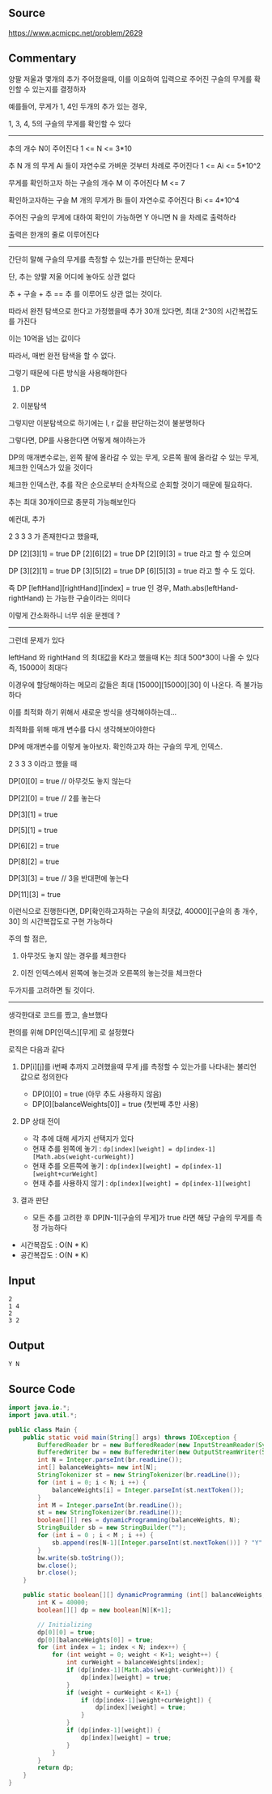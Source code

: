 ## Source

https://www.acmicpc.net/problem/2629

## Commentary

양팔 저울과 몇개의 추가 주어졌을때, 이를 이요하여 입력으로 주어진 구슬의 무게를 확인할 수 있는지를 결정하자

예를들어, 무게가 1, 4인 두개의 추가 있는 경우,

1, 3, 4, 5의 구슬의 무게를 확인할 수 있다

---

추의 개수 N이 주어진다 1 <= N <= 3*10

추 N 개 의 무게 Ai 들이 자연수로 가벼운 것부터 차례로 주어진다 1 <= Ai <= 5*10^2

무게를 확인하고자 하는 구슬의 개수 M 이 주어진다  M <= 7

확인하고자하는 구슬 M 개의 무게가 Bi 들이 자연수로 주어진다 Bi <= 4*10^4

주어진 구슬의 무게에 대하여 확인이 가능하면 Y 아니면 N 을 차례로 출력하라

출력은 한개의 줄로 이루어진다

----

간단히 말해 구슬의 무게를 측정할 수 있는가를 판단하는 문제다

단, 추는 양팔 저울 어디에 놓아도 상관 없다

추 + 구슬 + 추 == 추 를 이루어도 상관 없는 것이다.

따라서 완전 탐색으로 한다고 가정했을때 추가 30개 있다면, 최대 2^30의 시간복잡도를 가진다

이는 10억을 넘는 값이다

따라서, 매번 완전 탐색을 할 수 없다.

그렇기 때문에 다른 방식을 사용해야한다

1. DP

2. 이분탐색

그렇지만 이분탐색으로 하기에는 l, r 값을 판단하는것이 불분명하다

그렇다면, DP를 사용한다면 어떻게 해야하는가

DP의 매개변수로는, 왼쪽 팔에 올라갈 수 있는 무게, 오른쪽 팔에 올라갈 수 있는 무게, 체크한 인덱스가 있을 것이다

체크한 인덱스란, 추를 작은 순으로부터 순차적으로 순회할 것이기 때문에 필요하다.

추는 최대 30개이므로 충분히 가능해보인다

예컨대, 추가

2 3 3 3 가 존재한다고 했을때,

DP [2][3][1] = true
DP [2][6][2] = true
DP [2][9][3] = true 라고 할 수 있으며

DP [3][2][1] = true
DP [3][5][2] = true
DP [6][5][3] = true 라고 할 수 도 있다.

즉 DP [leftHand][rightHand][index] = true 인 경우, Math.abs(leftHand-rightHand) 는 가능한 구슬이라는 의미다

이렇게 간소화하니 너무 쉬운 문젠데 ?

----

그런데 문제가 있다

leftHand 와 rightHand 의 최대값을 K라고 했을때 K는 최대 500*30이 나올 수 있다 즉, 15000이 최대다

이경우에 할당해야하는 메모리 값들은 최대 [15000][15000][30] 이 나온다. 즉 불가능하다

이를 최적화 하기 위해서 새로운 방식을 생각해야하는데...

최적화를 위해 매개 변수를 다시 생각해보아야한다

DP에 매개변수를 이렇게 놓아보자. 확인하고자 하는 구슬의 무게, 인덱스.

2 3 3 3 이라고 했을 때

DP[0][0] = true // 아무것도 놓지 않는다

DP[2][0] = true // 2를 놓는다

DP[3][1] = true

DP[5][1] = true

DP[6][2] = true

DP[8][2] = true

DP[3][3] = true // 3을 반대편에 놓는다

DP[11][3] = true

이런식으로 진행한다면, DP[확인하고자하는 구슬의 최댓값, 40000][구슬의 총 개수, 30] 의 시간복잡도로 구현 가능하다

주의 할 점은,

1. 아무것도 놓지 않는 경우를 체크한다

2. 이전 인덱스에서 왼쪽에 놓는것과 오른쪽의 놓는것을 체크한다

두가지를 고려하면 될 것이다.

------

생각한대로 코드를 짰고, 솔브했다

편의를 위해 DP[인덱스][무게] 로 설정했다

로직은 다음과 같다

1. DP[i][j]를 i번째 추까지 고려했을때 무게 j를 측정할 수 있는가를 나타내는 불리언 값으로 정의한다

    - DP[0][0] = true (아무 추도 사용하지 않음)
    - DP[0][balanceWeights[0]] = true (첫번째 추만 사용)

2. DP 상태 전이
    - 각 추에 대해 세가지 선택지가 있다
    - 현재 추를 왼쪽에 놓기 : `dp[index][weight] = dp[index-1][Math.abs(weight-curWeight)]`
    - 현재 추를 오른쪽에 놓기 : `dp[index][weight] = dp[index-1][weight+curWeight]`
    - 현재 추를 사용하지 않기 : `dp[index][weight] = dp[index-1][weight]`

3. 결과 판단
    - 모든 추를 고려한 후 DP[N-1][구슬의 무게]가 true 라면 해당 구슬의 무게를 측정 가능하다
    
- 시간복잡도 : O(N * K)
- 공간복잡도 : O(N * K)

## Input
```
2
1 4
2
3 2
```

## Output
```
Y N
```

## Source Code
```java
import java.io.*;
import java.util.*;

public class Main {
    public static void main(String[] args) throws IOException {
        BufferedReader br = new BufferedReader(new InputStreamReader(System.in));
        BufferedWriter bw = new BufferedWriter(new OutputStreamWriter(System.out));
        int N = Integer.parseInt(br.readLine());
        int[] balanceWeights= new int[N];
        StringTokenizer st = new StringTokenizer(br.readLine());
        for (int i = 0; i < N; i ++) {
            balanceWeights[i] = Integer.parseInt(st.nextToken());
        }
        int M = Integer.parseInt(br.readLine());
        st = new StringTokenizer(br.readLine());
        boolean[][] res = dynamicProgramming(balanceWeights, N);
        StringBuilder sb = new StringBuilder("");
        for (int i = 0 ; i < M ; i ++) {
            sb.append(res[N-1][Integer.parseInt(st.nextToken())] ? "Y" : "N").append(" ");
        }
        bw.write(sb.toString());
        bw.close();
        br.close();
    }

    public static boolean[][] dynamicProgramming (int[] balanceWeights, int N) {
        int K = 40000;
        boolean[][] dp = new boolean[N][K+1];

        // Initializing
        dp[0][0] = true;
        dp[0][balanceWeights[0]] = true;
        for (int index = 1; index < N; index++) {
            for (int weight = 0; weight < K+1; weight++) {
                int curWeight = balanceWeights[index];
                if (dp[index-1][Math.abs(weight-curWeight)]) {
                    dp[index][weight] = true;
                }
                if (weight + curWeight < K+1) {
                    if (dp[index-1][weight+curWeight]) {
                        dp[index][weight] = true;
                    }
                }
                if (dp[index-1][weight]) {
                    dp[index][weight] = true;
                }
            }
        }
        return dp;
    }
}

```